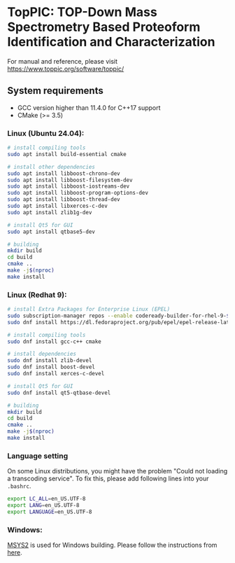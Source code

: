 # TopPIC: TOP-Down Mass Spectrometry Based Proteoform Identification and Characterization

For manual and reference, please visit https://www.toppic.org/software/toppic/

## System requirements

* GCC version higher than 11.4.0 for C++17 support
* CMake (>= 3.5)

### Linux (Ubuntu 24.04):

```sh
# install compiling tools
sudo apt install build-essential cmake

# install other dependencies
sudo apt install libboost-chrono-dev 
sudo apt install libboost-filesystem-dev 
sudo apt install libboost-iostreams-dev 
sudo apt install libboost-program-options-dev 
sudo apt install libboost-thread-dev 
sudo apt install libxerces-c-dev  
sudo apt install zlib1g-dev 

# install Qt5 for GUI
sudo apt install qtbase5-dev

# building
mkdir build
cd build
cmake ..
make -j$(nproc)
make install
```

### Linux (Redhat 9):

```sh
# install Extra Packages for Enterprise Linux (EPEL)
sudo subscription-manager repos --enable codeready-builder-for-rhel-9-$(arch)-rpms
sudo dnf install https://dl.fedoraproject.org/pub/epel/epel-release-latest-9.noarch.rpm

# install compiling tools
sudo dnf install gcc-c++ cmake

# install dependencies
sudo dnf install zlib-devel
sudo dnf install boost-devel 
sudo dnf install xerces-c-devel

# install Qt5 for GUI
sudo dnf install qt5-qtbase-devel

# building
mkdir build
cd build
cmake ..
make -j$(nproc)
make install
```

### Language setting

On some Linux distributions, you might have the problem "Could not loading a transcoding service".
To fix this, please add following lines into your `.bashrc`.

```sh
export LC_ALL=en_US.UTF-8
export LANG=en_US.UTF-8
export LANGUAGE=en_US.UTF-8
```

### Windows:

[MSYS2](http://www.msys2.org/) is used for Windows building. Please follow the instructions from [here](doc/windows_build.md).
